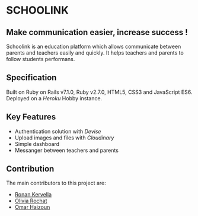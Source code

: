 # SCHOOLINK
## Make communication easier, increase success !
Schoolink is an education platform which allows communicate between parents and teachers easily and quickly. It helps teachers and parents to follow students performans.

## Specification
Built on Ruby on Rails v7.1.0, Ruby v2.7.0, HTML5, CSS3 and JavaScript ES6. Deployed on a _Heroku_ Hobby instance.

## Key Features
- Authentication solution with _Devise_
- Upload images and files with _Cloudinary_
- Simple dashboard
- Messanger between teachers and parents

## Contribution
The main contributors to this project are:
- [Ronan Kervella](https://github.com/RonanKer29)
- [Olivia Rochat](https://github.com/OliAivRo)
- [Omar Haizoun](https://github.com/Raging27/)


